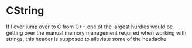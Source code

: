 # CString
If I ever jump over to C from C++ one of the largest hurdles would be getting over the manual memory management required when working with strings, this header is supposed to alleviate some of the headache
